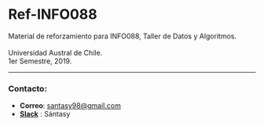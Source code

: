 # Ref-INFO088
Material de reforzamiento para INFO088, Taller de Datos y Algoritmos.\
\
Universidad Austral de Chile.\
1er Semestre, 2019.

***
### Contacto:
* **Correo**: santasy98@gmail.com
* **[Slack](https://escueladeinformatica.slack.com/)** : Sántasy
